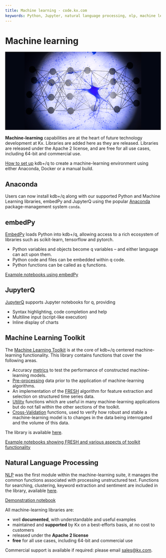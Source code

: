 ```yaml
---
title: Machine learning - code.kx.com
keywords: Python, Jupyter, natural language processing, nlp, machine learning, ml, sentiment, Anaconda, Docker
---
```


# <i class="fas fa-share-alt"></i> Machine learning

![Machine learning](../img/ml.png)


**Machine-learning** capabilities are at the heart of future technology development at Kx. Libraries are added here as they are released. Libraries are released under the Apache 2 license, and are free for all use cases, including 64-bit and commercial use.

<i class="far fa-hand-point-right"></i> [How to set up](setup.md) kdb+/q to create a machine-learning environment using either Anaconda, Docker or a manual build.

## Anaconda


Users can now install kdb+/q along with our supported Python and Machine Learning libraries, embedPy and JupyterQ using the popular [Anaconda](https://anaconda.org/) package-management system `conda`.


## embedPy

[EmbedPy](embedpy/index.md) loads Python into kdb+/q, allowing access to a rich ecosystem of libraries such as scikit-learn, tensorflow and pytorch.

-   Python variables and objects become q variables – and either language can act upon them. 
-   Python code and files can be embedded within q code.
-   Python functions can be called as q functions.

<i class="far fa-hand-point-right"></i> [Example notebooks using embedPy](https://github.com/KxSystems/mlnotebooks)


## JupyterQ

[JupyterQ](jupyterq/index.md) supports Jupyter notebooks for q, providing

-   Syntax highlighting, code completion and help
-   Multiline input (script-like execution)
-   Inline display of charts


## Machine Learning Toolkit

The [Machine Learning Toolkit](toolkit/index.md) is at the core of kdb+/q centered machine-learning functionality. This library contains functions that cover the following areas.

-  Accuracy [metrics](toolkit/utilities/metric.md) to test the performance of constructed machine-learning models.
-  [Pre-processing](toolkit/utilities/preproc.md) data prior to the application of machine-learning algorithms.
-  An implementation of the [FRESH](toolkit/fresh.md) algorithm for feature extraction and selection on structured time series data. 
-  [Utility](toolkit/utilities/util.md) functions which are useful in many machine-learning applications but do not fall within the other sections of the toolkit.
-  [Cross-Validation](toolkit/xval.md) functions, used to verify how robust and stable a machine-learning model is to changes in the data being interrogated and the volume of this data.

The library is available [here](https://github.com/KxSystems/ml).

<i class="far fa-hand-point-right"></i> [Example notebooks showing FRESH and various aspects of toolkit functionality](https://github.com/KxSystems/ml/tree/master/fresh/notebooks) 


## Natural Language Processing 

[NLP](nlp/index.md) was the first module within the machine-learning suite, it manages the common functions associated with processing unstructured text. Functions for searching, clustering, keyword extraction and sentiment are included in the library, available [here](https://github.com/KxSystems/nlp/index.md).

<i class="far fa-hand-point-right"></i> [Demonstration notebook](https://github.com/KxSystems/mlnotebooks/blob/master/notebooks/ML07%20Natural%20Language%20Processing.ipynb)


All machine-learning libraries are:

-   well **documented**, with understandable and useful examples
-   maintained and **supported** by Kx on a best-efforts basis, at no cost to customers
-   released under the **Apache 2 license**
-   **free** for all use cases, including 64-bit and commercial use

Commercial support is available if required: please email sales@kx.com.
